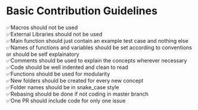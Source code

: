 <h1>Basic Contribution Guidelines</h1>

✅Macros should not be used<br>
✅External Libraries should not be used<br>
✅Main function should just contain an example test case and nothing else<br>
✅Names of functions and variables should be set according to conventions or should be self explainatory<br>
✅Comments should be used to explain the concepts wherever necessary<br>
✅Code should be well indented and clean to read<br>
✅Functions should be used for modularity<br>
✅New folders should be created for every new concept<br>
✅Folder names should be in snake_case style<br>
✅Rebasing should be done if not coding in master branch<br>
✅One PR should include code for only one issue<br>
